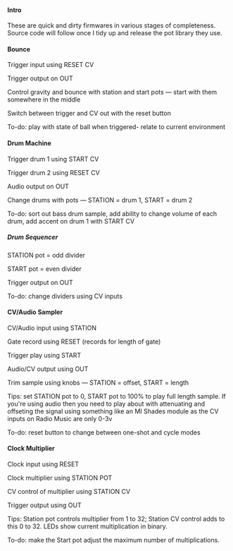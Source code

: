 #### Intro

These are quick and dirty firmwares in various stages of completeness. Source code will follow once I tidy up and release the pot library they use.

#### Bounce
Trigger input using RESET CV

Trigger output on OUT

Control gravity and bounce with station and start pots — start with them somewhere in the middle

Switch between trigger and CV out with the reset button

To-do: play with state of ball when triggered- relate to current environment



#### Drum Machine

Trigger drum 1 using START CV

Trigger drum 2 using RESET CV

Audio output on OUT

Change drums with pots — STATION = drum 1, START = drum 2

To-do: sort out bass drum sample, add ability to change volume of each drum, add accent on drum 1 with START CV



##### Drum Sequencer

STATION pot = odd divider

START pot = even divider

Trigger output on OUT

To-do: change dividers using CV inputs



#### CV/Audio Sampler

CV/Audio input using STATION

Gate record using RESET (records for length of gate)

Trigger play using START

Audio/CV output using OUT

Trim sample using knobs — STATION = offset, START = length

Tips: set STATION pot to 0, START pot to 100% to play full length sample. If you're using audio then you need to play about with attenuating and offseting the signal using something like an MI Shades module as the CV inputs on Radio Music are only 0-3v

To-do: reset button to change between one-shot and cycle modes


#### Clock Multiplier

Clock input using RESET

Clock multiplier using STATION POT

CV control of multiplier using STATION CV

Trigger output using OUT

Tips: Station pot controls multiplier from 1 to 32; Station CV control adds to this 0 to 32. LEDs show current multiplication in binary.

To-do: make the Start pot adjust the maximum number of multiplications.
